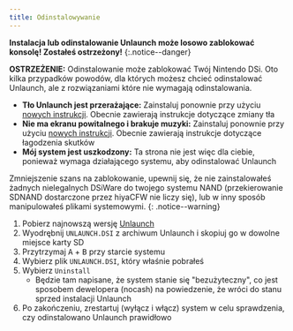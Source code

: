 ```yaml
---
title: Odinstalowywanie
---
```


**Instalacja lub odinstalowanie Unlaunch może losowo zablokować konsolę! Zostałeś ostrzeżony!**
{:.notice--danger}

**OSTRZEŻENIE:** Odinstalowanie może zablokować Twój Nintendo DSi. Oto kilka przypadków powodów, dla których możesz chcieć odinstalować Unlaunch, ale z rozwiązaniami które nie wymagają odinstalowania.

- **Tło Unlaunch jest przerażające:** Zainstaluj ponownie przy użyciu [nowych instrukcji](/installing-unlaunch). Obecnie zawierają instrukcje dotyczące zmiany tła
- **Nie ma ekranu powitalnego i brakuje muzyki:** Zainstaluj ponownie przy użyciu [nowych instrukcji](/installing-unlaunch). Obecnie zawierają instrukcje dotyczące łagodzenia skutków
- **Mój system jest uszkodzony:** Ta strona nie jest więc dla ciebie, ponieważ wymaga działającego systemu, aby odinstalować Unlaunch

Zmniejszenie szans na zablokowanie, upewnij się, że nie zainstalowałeś żadnych nielegalnych DSiWare do twojego systemu NAND (przekierowanie SDNAND dostarczone przez hiyaCFW nie liczy się), lub w inny sposób manipulowałeś plikami systemowymi.
{: .notice--warning}

1. Pobierz najnowszą wersję [Unlaunch](https://problemkaputt.de/unlaunch.zip)
1. Wyodrębnij `UNLAUNCH.DSI` z archiwum Unlaunch i skopiuj go w dowolne miejsce karty SD
1. Przytrzymaj <kbd class="face">A</kbd> + <kbd class="face">B</kbd> przy starcie systemu
1. Wybierz plik `UNLAUNCH.DSI`, który właśnie pobrałeś
1. Wybierz `Uninstall`
   - Będzie tam napisane, że system stanie się "bezużyteczny", co jest sposobem dewelopera (nocash) na powiedzenie, że wróci do stanu sprzed instalacji Unlaunch
1. Po zakończeniu, zrestartuj (wyłącz i włącz) system w celu sprawdzenia, czy odinstalowano Unlaunch prawidłowo
